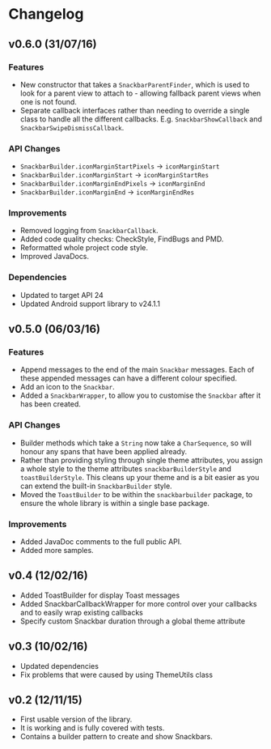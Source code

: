 # Changelog

## v0.6.0 (31/07/16)

### Features

- New constructor that takes a `SnackbarParentFinder`, which is used to look for a parent view to attach to - allowing fallback parent views when one is not found.
- Separate callback interfaces rather than needing to override a single class to handle all the different callbacks. E.g. `SnackbarShowCallback` and `SnackbarSwipeDismissCallback`.

### API Changes

 - `SnackbarBuilder.iconMarginStartPixels` -> `iconMarginStart`
 - `SnackbarBuilder.iconMarginStart` -> `iconMarginStartRes`
 - `SnackbarBuilder.iconMarginEndPixels` -> `iconMarginEnd`
 - `SnackbarBuilder.iconMarginEnd` -> `iconMarginEndRes`
 
### Improvements

- Removed logging from `SnackbarCallback`.
- Added code quality checks: CheckStyle, FindBugs and PMD.
- Reformatted whole project code style.
- Improved JavaDocs.

### Dependencies

- Updated to target API 24
- Updated Android support library to v24.1.1

## v0.5.0 (06/03/16)

### Features

- Append messages to the end of the main `Snackbar` messages. Each of these appended messages can have a different colour specified.
- Add an icon to the `Snackbar`.
- Added a `SnackbarWrapper`, to allow you to customise the `Snackbar` after it has been created.

### API Changes

- Builder methods which take a `String` now take a `CharSequence`, so will honour any spans that have been applied already.
- Rather than providing styling through single theme attributes, you assign a whole style to the theme attributes `snackbarBuilderStyle` and `toastBuilderStyle`. This cleans up your theme and is a bit easier as you can extend the built-in `SnackbarBuilder` style.
- Moved the `ToastBuilder` to be within the `snackbarbuilder` package, to ensure the whole library is within a single base package.

### Improvements

- Added JavaDoc comments to the full public API.
- Added more samples.

## v0.4 (12/02/16)

- Added ToastBuilder for display Toast messages
- Added SnackbarCallbackWrapper for more control over your callbacks and to easily wrap existing callbacks
- Specify custom Snackbar duration through a global theme attribute

## v0.3 (10/02/16)

- Updated dependencies
- Fix problems that were caused by using ThemeUtils class

## v0.2 (12/11/15)

- First usable version of the library.
- It is working and is fully covered with tests.
- Contains a builder pattern to create and show Snackbars.
